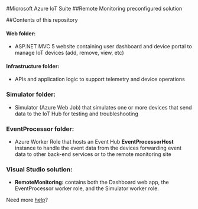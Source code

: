 #Microsoft Azure IoT Suite 
##Remote Monitoring preconfigured solution


##Contents of this repository

#### Web folder:
  * ASP.NET MVC 5 website containing user dashboard and device portal to manage IoT devices (add, remove, view, etc)

#### Infrastructure folder:
  * APIs and application logic to support telemetry and device operations
 
### Simulator folder:
  * Simulator (Azure Web Job) that simulates one or more devices that send data to the IoT Hub for testing and troubleshooting

### EventProcessor folder:
  * Azure Worker Role that hosts an Event Hub **EventProcessorHost** instance to handle the event data from the devices forwarding event data to other back-end services or to the remote monitoring site

### Visual Studio solution:
  * **RemoteMonitoring:** contains both the Dashboard web app, the EventProcessor worker role, and the Simulator worker role.

Need more [help](https://github.com/Azure/azure-iot-remote-monitoring/wiki)?
